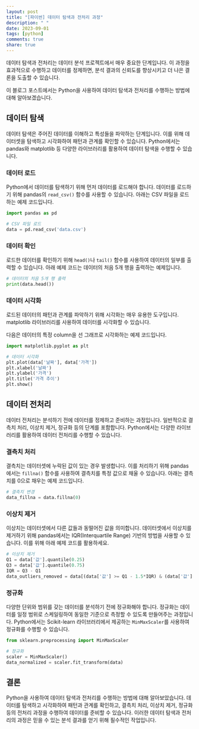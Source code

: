 ```yaml
---
layout: post
title: "[파이썬] 데이터 탐색과 전처리 과정"
description: " "
date: 2023-09-01
tags: [python]
comments: true
share: true
---
```


데이터 탐색과 전처리는 데이터 분석 프로젝트에서 매우 중요한 단계입니다. 이 과정을 효과적으로 수행하고 데이터를 정제하면, 분석 결과의 신뢰도를 향상시키고 더 나은 결론을 도출할 수 있습니다. 

이 블로그 포스트에서는 Python을 사용하여 데이터 탐색과 전처리를 수행하는 방법에 대해 알아보겠습니다. 

## 데이터 탐색

데이터 탐색은 주어진 데이터를 이해하고 특성들을 파악하는 단계입니다. 이를 위해 데이터셋을 탐색하고 시각화하여 패턴과 관계를 확인할 수 있습니다. Python에서는 pandas와 matplotlib 등 다양한 라이브러리를 활용하여 데이터 탐색을 수행할 수 있습니다.

### 데이터 로드

Python에서 데이터를 탐색하기 위해 먼저 데이터를 로드해야 합니다. 데이터를 로드하기 위해 pandas의 `read_csv()` 함수를 사용할 수 있습니다. 아래는 CSV 파일을 로드하는 예제 코드입니다.

```python
import pandas as pd

# CSV 파일 로드
data = pd.read_csv('data.csv')
```

### 데이터 확인

로드한 데이터를 확인하기 위해 `head()`나 `tail()` 함수를 사용하여 데이터의 일부를 출력할 수 있습니다. 아래 예제 코드는 데이터의 처음 5개 행을 출력하는 예제입니다.

```python
# 데이터의 처음 5개 행 출력
print(data.head())
```

### 데이터 시각화

로드된 데이터의 패턴과 관계를 파악하기 위해 시각화는 매우 유용한 도구입니다. matplotlib 라이브러리를 사용하여 데이터를 시각화할 수 있습니다. 

다음은 데이터의 특정 column을 선 그래프로 시각화하는 예제 코드입니다.

```python
import matplotlib.pyplot as plt

# 데이터 시각화
plt.plot(data['날짜'], data['가격'])
plt.xlabel('날짜')
plt.ylabel('가격')
plt.title('가격 추이')
plt.show()
```

## 데이터 전처리

데이터 전처리는 분석하기 전에 데이터를 정제하고 준비하는 과정입니다. 일반적으로 결측치 처리, 이상치 제거, 정규화 등의 단계를 포함합니다. Python에서는 다양한 라이브러리를 활용하여 데이터 전처리를 수행할 수 있습니다.

### 결측치 처리

결측치는 데이터셋에 누락된 값이 있는 경우 발생합니다. 이를 처리하기 위해 pandas에서는 `fillna()` 함수를 사용하여 결측치를 특정 값으로 채울 수 있습니다. 아래는 결측치를 0으로 채우는 예제 코드입니다.

```python
# 결측치 변경
data_fillna = data.fillna(0)
```

### 이상치 제거

이상치는 데이터셋에서 다른 값들과 동떨어진 값을 의미합니다. 데이터셋에서 이상치를 제거하기 위해 pandas에서는 IQR(Interquartile Range) 기반의 방법을 사용할 수 있습니다. 이를 위해 아래 예제 코드를 활용하세요.

```python
# 이상치 제거
Q1 = data['값'].quantile(0.25)
Q3 = data['값'].quantile(0.75)
IQR = Q3 - Q1
data_outliers_removed = data[(data['값'] >= Q1 - 1.5*IQR) & (data['값'] <= Q3 + 1.5*IQR)]
```

### 정규화

다양한 단위와 범위를 갖는 데이터를 분석하기 전에 정규화해야 합니다. 정규화는 데이터를 일정 범위로 스케일링하여 동일한 기준으로 측정할 수 있도록 만들어주는 과정입니다. Python에서는 Scikit-learn 라이브러리에서 제공하는 `MinMaxScaler`를 사용하여 정규화를 수행할 수 있습니다.

```python
from sklearn.preprocessing import MinMaxScaler

# 정규화
scaler = MinMaxScaler()
data_normalized = scaler.fit_transform(data)
```

## 결론

Python을 사용하여 데이터 탐색과 전처리를 수행하는 방법에 대해 알아보았습니다. 데이터를 탐색하고 시각화하여 패턴과 관계를 확인하고, 결측치 처리, 이상치 제거, 정규화 등의 전처리 과정을 수행하여 데이터를 준비할 수 있습니다. 이러한 데이터 탐색과 전처리의 과정은 믿을 수 있는 분석 결과를 얻기 위해 필수적인 작업입니다.